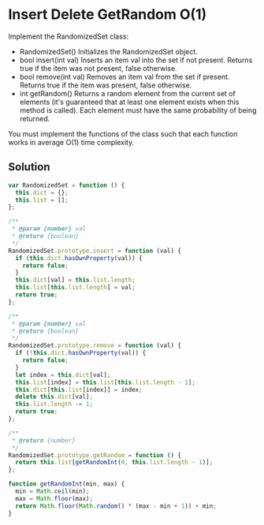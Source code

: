 # Insert Delete GetRandom O(1)

Implement the RandomizedSet class:

- RandomizedSet() Initializes the RandomizedSet object.
- bool insert(int val) Inserts an item val into the set if not present. Returns true if the item was not present, false otherwise.
- bool remove(int val) Removes an item val from the set if present. Returns true if the item was present, false otherwise.
- int getRandom() Returns a random element from the current set of elements (it's guaranteed that at least one element exists when this method is called). Each element must have the same probability of being returned.

You must implement the functions of the class such that each function works in average O(1) time complexity.

## Solution

```js
var RandomizedSet = function () {
  this.dict = {};
  this.list = [];
};

/**
 * @param {number} val
 * @return {boolean}
 */
RandomizedSet.prototype.insert = function (val) {
  if (this.dict.hasOwnProperty(val)) {
    return false;
  }
  this.dict[val] = this.list.length;
  this.list[this.list.length] = val;
  return true;
};

/**
 * @param {number} val
 * @return {boolean}
 */
RandomizedSet.prototype.remove = function (val) {
  if (!this.dict.hasOwnProperty(val)) {
    return false;
  }
  let index = this.dict[val];
  this.list[index] = this.list[this.list.length - 1];
  this.dict[this.list[index]] = index;
  delete this.dict[val];
  this.list.length -= 1;
  return true;
};

/**
 * @return {number}
 */
RandomizedSet.prototype.getRandom = function () {
  return this.list[getRandomInt(0, this.list.length - 1)];
};

function getRandomInt(min, max) {
  min = Math.ceil(min);
  max = Math.floor(max);
  return Math.floor(Math.random() * (max - min + 1)) + min;
}
```
